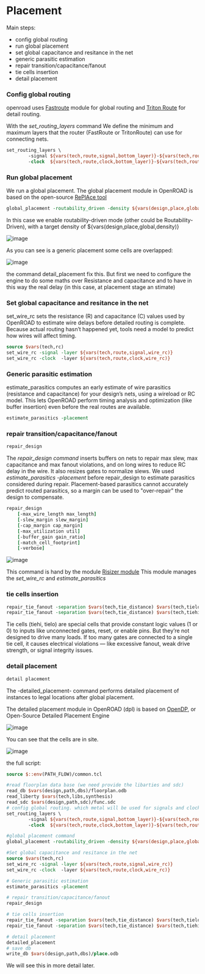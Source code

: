 # Placement

Main steps:
  * config global routing
  * run global placement
  * set global capacitance and resitance in the net
  * generic parasitic estimation
  * repair transition/capacitance/fanout
  * tie cells insertion
  * detail placement

### Config global routing
openroad uses [Fastroute](https://openroad.readthedocs.io/en/latest/main/src/grt/README.html) module for global routing and [Triton Route](https://openroad.readthedocs.io/en/latest/main/src/drt/README.html) for detail routing. 

With the _set_routing_layers_ command We define the minimum and maximum layers that the router (FastRoute or TritonRoute) can use for connecting nets.

```tcl
set_routing_layers \
        -signal ${vars(tech,route,signal,bottom_layer)}-${vars(tech,route,signal,top_layer)} \
        -clock  ${vars(tech,route,clock,bottom_layer)}-${vars(tech,route,clock,top_layer)}
```

### Run global placement
We run a global placement. The global placement module in OpenROAD is based on the open-source [RePlAce tool](https://openroad.readthedocs.io/en/latest/main/src/gpl/README.html)
```tcl
global_placement -routability_driven -density ${vars(design,place,global,density)}
```
In this case we enable routability-driven mode (other could be Routability-Driven), with a target density of ${vars(design,place,global,density)}

![image](https://github.com/user-attachments/assets/66d8de12-cb5d-4b91-adea-38bf38ba16dd)


As you can see is a generic placement some cells are overlapped:

![image](https://github.com/user-attachments/assets/5264f5f6-c697-4fde-81db-de0360b43fea)

the command detail_placement fix this. But first we need to configure the engine to do some maths over Resistance and capacitance and to have in this way the real delay (in this case, at placement stage an stimate)

### Set global capacitance and resitance in the net
set_wire_rc sets the resistance (R) and capacitance (C) values used by OpenROAD to estimate wire delays before detailed routing is complete. Because actual routing hasn’t happened yet, tools need a model to predict how wires will affect timing.

```tcl
source $vars(tech,rc)
set_wire_rc -signal -layer ${vars(tech,route,signal,wire_rc)}
set_wire_rc -clock  -layer ${vars(tech,route,clock,wire_rc)}
```

### Generic parasitic estimation
estimate_parasitics computes an early estimate of wire parasitics (resistance and capacitance) for your design’s nets, using a wireload or RC model.
This lets OpenROAD perform timing analysis and optimization (like buffer insertion) even before the real routes are available.

```tcl
estimate_parasitics -placement
```
### repair transition/capacitance/fanout
```tcl
repair_design
```

The _repair_design command_ inserts buffers on nets to repair max slew, max capacitance and max fanout violations, and on long wires to reduce RC delay in the wire. It also resizes gates to normalize slews. We used _estimate_parasitics -placement_ before repair_design to estimate parasitics considered during repair. Placement-based parasitics cannot accurately predict routed parasitics, so a margin can be used to "over-repair" the design to compensate.

```tcl
repair_design 
    [-max_wire_length max_length]
    [-slew_margin slew_margin]
    [-cap_margin cap_margin]
    [-max_utilization util]
    [-buffer_gain gain_ratio]
    [-match_cell_footprint]
    [-verbose]
```

![image](https://github.com/user-attachments/assets/04efe7d5-e901-433b-8c4a-8e447e35129c)


This command is hand by the module [Risizer module](https://github.com/The-OpenROAD-Project/OpenROAD/blob/master/src/rsz/README.md)
This module manages the _set_wire_rc_ and _estimate_parasitics_ 

### tie cells insertion

```tcl
repair_tie_fanout -separation $vars(tech,tie_distance) $vars(tech,tielo_port)
repair_tie_fanout -separation $vars(tech,tie_distance) $vars(tech,tiehi_port)
```
Tie cells (tiehi, tielo) are special cells that provide constant logic values (1 or 0) to inputs like unconnected gates, reset, or enable pins. But they’re not designed to drive many loads. If too many gates are connected to a single tie cell, it causes electrical violations — like excessive fanout, weak drive strength, or signal integrity issues.

### detail placement
```tcl
detail placement
```
The -detailed_placement- command performs detailed placement of instances to legal locations after global placement.

The detailed placement module in OpenROAD (dpl) is based on [OpenDP](https://github.com/sanggido/OpenDP), or Open-Source Detailed Placement Engine

![image](https://github.com/user-attachments/assets/8e183d91-dbe2-415f-8807-fe43c0da899d)


You can see that the cells are in site.

![image](https://github.com/user-attachments/assets/3cb08caa-7821-416e-a25c-42fa32d5b254)


the full script:

```tcl
source $::env(PATH_FLOW)/common.tcl

#read floorplan data base (we need provide the libarties and sdc)
read_db $vars(design,path,dbs)/floorplan.odb
read_liberty $vars(tech,libs,synthesis)
read_sdc $vars(design,path,sdc)/func.sdc                                                                                                                                                                            
# config global routing. which metal will be used for signals and clocks
set_routing_layers \
        -signal ${vars(tech,route,signal,bottom_layer)}-${vars(tech,route,signal,top_layer)} \
        -clock  ${vars(tech,route,clock,bottom_layer)}-${vars(tech,route,clock,top_layer)}

#global placement command
global_placement -routability_driven -density ${vars(design,place,global,density)}

#Set global capacitance and resitance in the net
source $vars(tech,rc)
set_wire_rc -signal -layer ${vars(tech,route,signal,wire_rc)}
set_wire_rc -clock  -layer ${vars(tech,route,clock,wire_rc)}

# Generic parasitic estimation
estimate_parasitics -placement

# repair transition/capacitance/fanout
repair_design

# tie cells insertion
repair_tie_fanout -separation $vars(tech,tie_distance) $vars(tech,tielo_port)
repair_tie_fanout -separation $vars(tech,tie_distance) $vars(tech,tiehi_port)

# detail placement
detailed_placement                                                                                                                                                                                                  
# save db
write_db $vars(design,path,dbs)/place.odb           
```

We will see this in more detail later.

